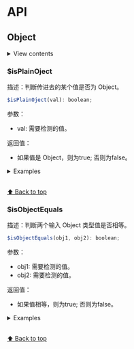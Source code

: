 # API

## Object
<details>
<summary>View contents</summary>

* [`$isPlainOject`](#$isPlainOject)
* [`$isObjectEquals`](#$isObjectEquals)

</details>

### $isPlainOject
描述：判断传进去的某个值是否为 Object。

```js
$isPlainOject(val): boolean;
```

参数：
- val: 需要检测的值。

返回值：
- 如果值是 Object，则为true; 否则为false。

<details>
<summary>Examples</summary>

```js
$isPlainOject({}) // true
$isPlainOject([]) // false
```
</details>

<br>[⬆ Back to top](#API)

### $isObjectEquals
描述：判断两个输入 Object 类型值是否相等。

```js
$isObjectEquals(obj1, obj2): boolean;
```

参数：
- obj1: 需要检测的值。
- obj2: 需要检测的值。

返回值：
- 如果值相等，则为true; 否则为false。

<details>
<summary>Examples</summary>

```js
$isObjectEquals({}, {}) // true
$isObjectEquals({}, []) // false
$isObjectEquals([1, 2, 3, [2, 3, 4]], [1, 2, 3, [2, 3, 4]]) // true
$isObjectEquals([1, 2, 3, [2, 3, 4]], [1, 2, 3, [2, 3]]) // false
```
</details>

<br>[⬆ Back to top](#API)